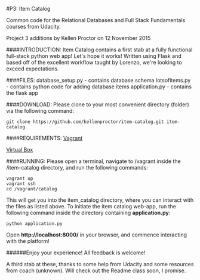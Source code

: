 #P3: Item Catalog

Common code for the Relational Databases and Full Stack Fundamentals courses
from Udacity.

Project 3 additions by Kellen Proctor on 12 November 2015

####INTRODUCTION:
Item Catalog contains a first stab at a fully functional full-stack python web
app! Let's hope it works! Written using Flask and based off of the excellent
workflow taught by Lorenzo, we're looking to exceed expectations.

####FILES:
database_setup.py - contains database schema
lotsofitems.py - contains python code for adding database items
application.py - contains the flask app

####DOWNLOAD:
Please clone to your most convenient directory (folder) via the following
command:


```
git clone https://github.com/kellenproctor/item-catalog.git item-catalog
```

####REQUIREMENTS:
[Vagrant](https://www.vagrantup.com/)

[Virtual Box](https://www.virtualbox.org/)

####RUNNING:
Please open a terminal, navigate to /vagrant inside the /item-catalog
directory, and run the following commands:

```
vagrant up
vagrant ssh
cd /vagrant/catalog
```

This will get you into the item_catalog directory, where you can interact with
the files as listed above. To initiate the item catalog web-app,
run the following command inside the directory containing **application.py**:

```
python application.py
```

Open **http://localhost:8000/** in your browser, and commence interacting with
the platform!


######Enjoy your experience! All feedback is welcome!

A third stab at these, thanks to some help from Udacity and some resources
from coach (unknown). Will check out the Readme class soon, I promise.